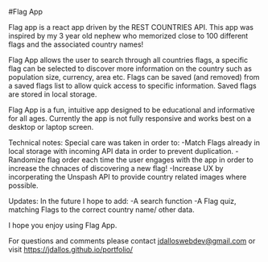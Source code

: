 #Flag App

Flag app is a react app driven by the REST COUNTRIES API.
This app was inspired by my 3 year old nephew who memorized close to 100 different flags and the associated country names!

Flag App allows the user to search through all countries flags, a specific flag can be selected to discover more information on the country such as population size, currency, area etc. Flags can be saved (and removed) from a saved flags list to allow quick access to specific information. Saved flags are stored in local storage.

Flag App is a fun, intuitive app designed to be educational and informative for all ages. Currently the app is not fully responsive and works best on a desktop or laptop screen.


Technical notes:
Special care was taken in order to:
    -Match Flags already in local storage with incoming API data in order to prevent duplication.
    -Randomize flag order each time the user engages with the app in order to increase the chnaces of discovering a new flag!
    -Increase UX by incorperating the Unspash API to provide country related images where possible.

Updates:
In the future I hope to add:
    -A search function
    -A Flag quiz, matching Flags to the correct country name/ other data.

I hope you enjoy using Flag App.

For questions and comments please contact jdalloswebdev@gmail.com or visit https://jdallos.github.io/portfolio/